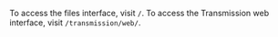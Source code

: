 To access the files interface, visit `/`.
To access the Transmission web interface, visit `/transmission/web/`.
